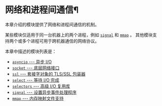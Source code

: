 # 网络和进程间通信¶

本章介绍的模块提供了网络和进程间通信的机制。

某些模块仅适用于同一台机器上的两个进程，例如 [`signal`](signal.md#module-signal "signal: Set handlers for asynchronous events.") 和 [`mmap`](mmap.md#module-mmap "mmap: Interface to memory-mapped files for Unix and Windows.") 。 其他模块支持两个或多个进程可用于跨机器通信的网络协议。

本章中描述的模块列表是：

  * [`asyncio` \--- 异步 I/O](asyncio.md)
  * [`socket` \--- 底层网络接口](socket.md)
  * [`ssl` \--- 套接字对象的 TLS/SSL 包装器](ssl.md)
  * [`select` \--- 等待 I/O 完成](select.md)
  * [`selectors` \--- 高级 I/O 复用库](selectors.md)
  * [`signal` \--- 设置异步事件处理程序](signal.md)
  * [`mmap` \--- 内存映射文件支持](mmap.md)


